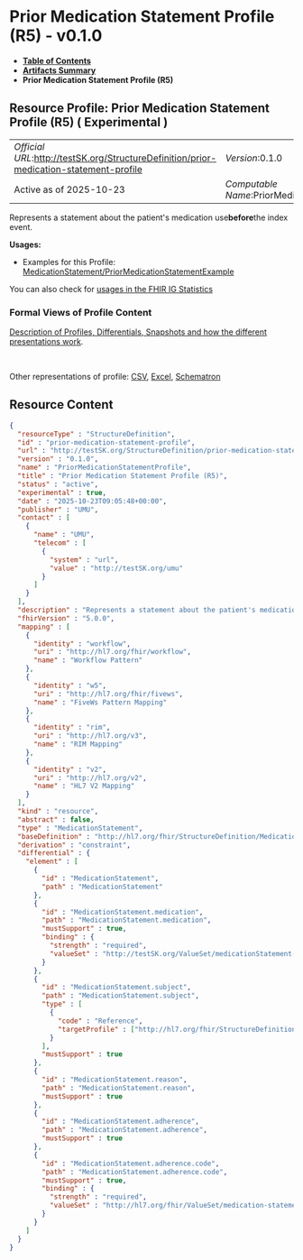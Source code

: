 # Prior Medication Statement Profile (R5) - v0.1.0

* [**Table of Contents**](toc.md)
* [**Artifacts Summary**](artifacts.md)
* **Prior Medication Statement Profile (R5)**

## Resource Profile: Prior Medication Statement Profile (R5) ( Experimental ) 

| | |
| :--- | :--- |
| *Official URL*:http://testSK.org/StructureDefinition/prior-medication-statement-profile | *Version*:0.1.0 |
| Active as of 2025-10-23 | *Computable Name*:PriorMedicationStatementProfile |

 
Represents a statement about the patient's medication use**before**the index event. 

**Usages:**

* Examples for this Profile: [MedicationStatement/PriorMedicationStatementExample](MedicationStatement-PriorMedicationStatementExample.md)

You can also check for [usages in the FHIR IG Statistics](https://packages2.fhir.org/xig/SKtestIG|current/StructureDefinition/prior-medication-statement-profile)

### Formal Views of Profile Content

 [Description of Profiles, Differentials, Snapshots and how the different presentations work](http://build.fhir.org/ig/FHIR/ig-guidance/readingIgs.html#structure-definitions). 

 

Other representations of profile: [CSV](StructureDefinition-prior-medication-statement-profile.csv), [Excel](StructureDefinition-prior-medication-statement-profile.xlsx), [Schematron](StructureDefinition-prior-medication-statement-profile.sch) 



## Resource Content

```json
{
  "resourceType" : "StructureDefinition",
  "id" : "prior-medication-statement-profile",
  "url" : "http://testSK.org/StructureDefinition/prior-medication-statement-profile",
  "version" : "0.1.0",
  "name" : "PriorMedicationStatementProfile",
  "title" : "Prior Medication Statement Profile (R5)",
  "status" : "active",
  "experimental" : true,
  "date" : "2025-10-23T09:05:48+00:00",
  "publisher" : "UMU",
  "contact" : [
    {
      "name" : "UMU",
      "telecom" : [
        {
          "system" : "url",
          "value" : "http://testSK.org/umu"
        }
      ]
    }
  ],
  "description" : "Represents a statement about the patient's medication use *before* the index event.",
  "fhirVersion" : "5.0.0",
  "mapping" : [
    {
      "identity" : "workflow",
      "uri" : "http://hl7.org/fhir/workflow",
      "name" : "Workflow Pattern"
    },
    {
      "identity" : "w5",
      "uri" : "http://hl7.org/fhir/fivews",
      "name" : "FiveWs Pattern Mapping"
    },
    {
      "identity" : "rim",
      "uri" : "http://hl7.org/v3",
      "name" : "RIM Mapping"
    },
    {
      "identity" : "v2",
      "uri" : "http://hl7.org/v2",
      "name" : "HL7 V2 Mapping"
    }
  ],
  "kind" : "resource",
  "abstract" : false,
  "type" : "MedicationStatement",
  "baseDefinition" : "http://hl7.org/fhir/StructureDefinition/MedicationStatement",
  "derivation" : "constraint",
  "differential" : {
    "element" : [
      {
        "id" : "MedicationStatement",
        "path" : "MedicationStatement"
      },
      {
        "id" : "MedicationStatement.medication",
        "path" : "MedicationStatement.medication",
        "mustSupport" : true,
        "binding" : {
          "strength" : "required",
          "valueSet" : "http://testSK.org/ValueSet/medicationStatement-meds-codes-vs"
        }
      },
      {
        "id" : "MedicationStatement.subject",
        "path" : "MedicationStatement.subject",
        "type" : [
          {
            "code" : "Reference",
            "targetProfile" : ["http://hl7.org/fhir/StructureDefinition/Patient"]
          }
        ],
        "mustSupport" : true
      },
      {
        "id" : "MedicationStatement.reason",
        "path" : "MedicationStatement.reason",
        "mustSupport" : true
      },
      {
        "id" : "MedicationStatement.adherence",
        "path" : "MedicationStatement.adherence",
        "mustSupport" : true
      },
      {
        "id" : "MedicationStatement.adherence.code",
        "path" : "MedicationStatement.adherence.code",
        "mustSupport" : true,
        "binding" : {
          "strength" : "required",
          "valueSet" : "http://hl7.org/fhir/ValueSet/medication-statement-adherence"
        }
      }
    ]
  }
}

```
